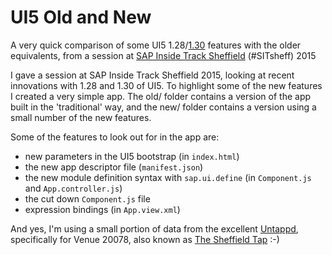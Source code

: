 # UI5 Old and New
A very quick comparison of some UI5 1.28/[1.30](https://openui5.hana.ondemand.com/1.30.8/) features with the older equivalents, from a session at [SAP Inside Track Sheffield](http://bit.ly/sitsheff) (#SITsheff) 2015

I gave a session at SAP Inside Track Sheffield 2015, looking at recent innovations with 1.28 and 1.30 of UI5.
To highlight some of the new features I created a very simple app. The old/ folder contains a version of the app built in the 
'traditional' way, and the new/ folder contains a version using a small number of the new features.

Some of the features to look out for in the app are:

- new parameters in the UI5 bootstrap (in `index.html`)
- the new app descriptor file (`manifest.json`)
- the new module definition syntax with `sap.ui.define` (in `Component.js` and `App.controller.js`)
- the cut down `Component.js` file
- expression bindings (in `App.view.xml`)

And yes, I'm using a small portion of data from the excellent [Untappd](http://untappd.com), specifically for Venue 20078, also known as [The Sheffield Tap](http://www.sheffieldtap.com/) :-) 
